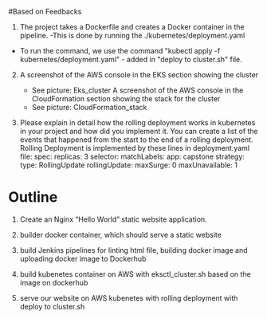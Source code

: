 #Based on Feedbacks
1. The project takes a Dockerfile and creates a Docker container in the pipeline.
-This is done by running the ./kubernetes/deployment.yaml
- To run the command, we use the command "kubectl apply -f kubernetes/deployment.yaml" - added in "deploy to cluster.sh" file.

2. A screenshot of the AWS console in the EKS section showing the cluster
   - See picture: Eks_cluster
   A screenshot of the AWS console in the CloudFormation section showing the stack for the cluster
   - See picture: CloudFormation_stack

3. Please explain in detail how the rolling deployment works in kubernetes in your project and how did you implement it. You can create a list of the events that happened from the start to the end of a rolling deployment.
Rolling Deployment is implemented by these lines in deployment.yaml file:
    spec:
      replicas: 3
      selector:
        matchLabels:
          app: capstone
      strategy:
        type: RollingUpdate
        rollingUpdate:
          maxSurge: 0
          maxUnavailable: 1
# Outline
 1. Create an Nginx “Hello World” static website application. 

 2. builder docker container, which should serve a static website

 3. build Jenkins pipelines for linting html file, building docker image and uploading docker image to Dockerhub

 4. build kubenetes container on AWS with eksctl_cluster.sh based on the image on dockerhub

 5. serve our website on AWS kubenetes with rolling deployment with deploy to cluster.sh
 
 

